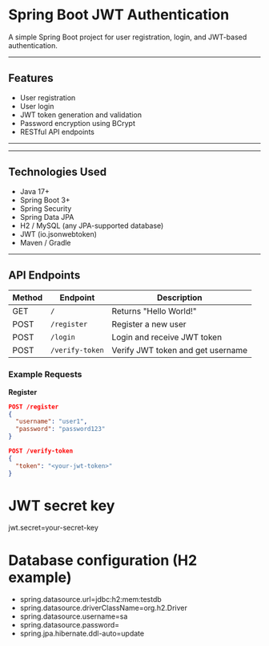 # Spring Boot JWT Authentication

A simple Spring Boot project for user registration, login, and JWT-based authentication.

---

## Features

- User registration
- User login
- JWT token generation and validation
- Password encryption using BCrypt
- RESTful API endpoints

---

---

## Technologies Used

- Java 17+
- Spring Boot 3+
- Spring Security
- Spring Data JPA
- H2 / MySQL (any JPA-supported database)
- JWT (io.jsonwebtoken)
- Maven / Gradle

---

## API Endpoints

| Method | Endpoint          | Description                        |
|--------|-----------------|------------------------------------|
| GET    | `/`              | Returns "Hello World!"             |
| POST   | `/register`      | Register a new user                |
| POST   | `/login`         | Login and receive JWT token        |
| POST   | `/verify-token`  | Verify JWT token and get username  |

### Example Requests

**Register**
```json
POST /register
{
  "username": "user1",
  "password": "password123"
}

POST /verify-token
{
  "token": "<your-jwt-token>"
}
```

# JWT secret key
jwt.secret=your-secret-key

# Database configuration (H2 example)
- spring.datasource.url=jdbc:h2:mem:testdb
- spring.datasource.driverClassName=org.h2.Driver
- spring.datasource.username=sa
- spring.datasource.password=
- spring.jpa.hibernate.ddl-auto=update


